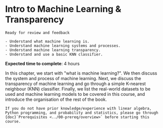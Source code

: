 # Intro to Machine Learning & Transparency

```{admonition} Status
Ready for review and feedback
```

```{admonition} Objectives
- Understand what machine learning is.
- Understand machine learning systems and processes.
- Understand machine learning transparency.
- Understand and use a basic KNN classifier.
```

**Expected time to complete**: 4 hours

In this chapter, we start with "what is machine learning?". We then discuss the system and process of machine learning. Next, we discuss the transparency of machine learning and go through a simple K-nearest neighbour (KNN) classifier. Finally, we list the real-world datasets to be used and machine learning models to be covered in this course, and introduce the organisation of the rest of the book.

```{note}
If you do not have prior knowledge/experience with linear algebra, Python programming, and probability and statistics, please go through {doc}`Prerequisites <../00-prereq/overview>` before starting this course.
```
